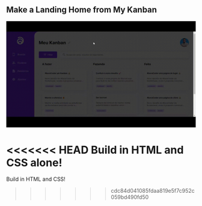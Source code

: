 ## Make a Landing Home from My Kanban
 
 ![mykarban!](assets/Meu-Kanban-.gif)

<<<<<<< HEAD
 Build in HTML and CSS alone!
=======
 Build in HTML and CSS!
>>>>>>> cdc84d041085fdaa819e5f7c952c059bd490fd50
